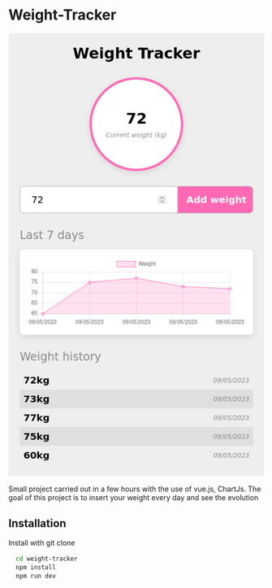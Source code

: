 # Weight-Tracker

![Logo](/public/image.png)

Small project carried out in a few hours with the use of vue.js, ChartJs.
The goal of this project is to insert your weight every day and see the evolution

## Installation

Install with git clone

```bash
  cd weight-tracker
  npm install
  npm run dev
```